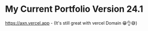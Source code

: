 # My Current Portfolio Version 24.1
https://axn.vercel.app - (It's still great with vercel Domain 😁👌😅)
